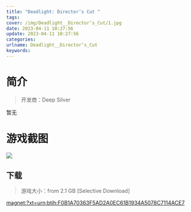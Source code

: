 ```yaml
---
title: "Deadlight: Director’s Cut "
tags: 
cover: /img/Deadlight__Director’s_Cut/1.jpg
date: 2023-04-11 10:27:56
update: 2023-04-11 10:27:56
categories: 
urlname: Deadlight__Director’s_Cut
keywords: 
---
```

# 简介

> 开发商：Deep Silver

暂无

# 游戏截图

![](/img/Deadlight__Director’s_Cut/2.jpg)


## 下载

> 游戏大小：from 2.1 GB [Selective Download]

[magnet:?xt=urn:btih:F0B1A70363F5AD2A0EC61B1934A5078C7114ACE7](magnet:?xt=urn:btih:F0B1A70363F5AD2A0EC61B1934A5078C7114ACE7)